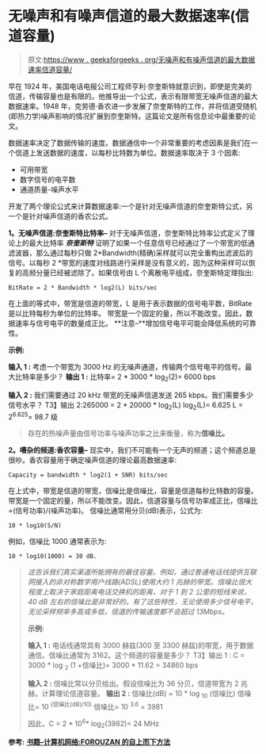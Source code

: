 # 无噪声和有噪声信道的最大数据速率(信道容量)

> 原文:[https://www . geeksforgeeks . org/无噪声和有噪声信道的最大数据速率信道容量/](https://www.geeksforgeeks.org/maximum-data-rate-channel-capacity-for-noiseless-and-noisy-channels/)

早在 1924 年，美国电话电报公司工程师亨利·奈奎斯特就意识到，即使是完美的信道，传输容量也是有限的。他推导出一个公式，表示有限带宽无噪声信道的最大数据速率。1948 年，克劳德·香农进一步发展了奈奎斯特的工作，并将信道受随机(即热力学)噪声影响的情况扩展到奈奎斯特。这篇论文是所有信息论中最重要的论文。

数据速率决定了数据传输的速度。数据通信中一个非常重要的考虑因素是我们在一个信道上发送数据的速度，以每秒比特数为单位。数据速率取决于 3 个因素:

*   可用带宽
*   数字信号的电平数
*   通道质量-噪声水平

开发了两个理论公式来计算数据速率:一个是针对无噪声信道的奈奎斯特公式，另一个是针对噪声信道的香农公式。

**1。无噪声信道:奈奎斯特比特率–**
对于无噪声信道，奈奎斯特比特率公式定义了理论上的最大比特率
***奈奎斯特*** 证明了如果一个任意信号已经通过了一个带宽的低通滤波器，那么通过每秒只做 2*Bandwidth(精确)采样就可以完全重构出滤波后的信号。以每秒 2 *带宽的速度对线路进行采样是没有意义的，因为这种采样可以恢复的高频分量已经被滤除了。如果信号由 L 个离散电平组成，奈奎斯特定理指出:

```
BitRate = 2 * Bandwidth * log2(L) bits/sec
```

在上面的等式中，带宽是信道的带宽，L 是用于表示数据的信号电平数，BitRate 是以比特每秒为单位的比特率。
带宽是一个固定的量，所以不能改变。因此，数据速率与信号电平的数量成正比。
**注意–**增加信号电平可能会降低系统的可靠性。

**示例:**

**输入 1 :** 考虑一个带宽为 3000 Hz 的无噪声通道，传输两个信号电平的信号。最大比特率是多少？
**输出 1 :** 比特率= 2 * 3000 * log<sub>2</sub>(2)= 6000 bps

**输入 2 :** 我们需要通过 20 kHz 带宽的无噪声信道发送 265 kbps。我们需要多少信号水平？
T3】输出 2:265000 = 2 * 20000 * log<sub>2</sub>(L)
log<sub>2</sub>(L)= 6.625
L = 2<sup>6.625</sup>= 98.7 级

> 存在的热噪声量由信号功率与噪声功率之比来衡量，称为**信噪比。**

**2。嘈杂的频道:香农容量–**
现实中，我们不可能有一个无声的频道；这个频道总是很吵。香农容量用于确定噪声信道的理论最高数据速率:

```
Capacity = bandwidth * log2(1 + SNR) bits/sec
```

在上式中，带宽是信道的带宽，信噪比是信噪比，容量是信道每秒比特数的容量。
带宽是一个固定的量，所以不能改变。因此，信道容量与信号功率成正比，信噪比=(信号功率)/(噪声功率)。
信噪比通常用分贝(dB)表示，公式为:

```
10 * log10(S/N)
```

例如，信噪比 1000 通常表示为:

```
10 * log10(1000) = 30 dB. 
```

> *这告诉我们真实渠道所能拥有的最佳容量。例如，通过普通电话线提供互联网接入的非对称数字用户线路(ADSL)使用大约 1 兆赫的带宽。信噪比很大程度上取决于家庭距离电话交换机的距离，对于 1 到 2 公里的短线来说，40 dB 左右的信噪比是非常好的。有了这些特性，无论使用多少信号电平，无论采样频率多高或多低，信道的传输速度都不会超过 13Mbps。*
> 
> **示例:**
> 
> **输入 1 :** 电话线通常具有 3000 赫兹(300 至 3300 赫兹)的带宽，用于数据通信。信噪比通常为 3162。这个频道的容量是多少？
> T3】输出 1 : C = 3000 * log <sub>2</sub> (1 +信噪比)= 3000 * 11.62 = 34860 bps
> 
> **输入 2 :** 信噪比常以分贝给出。假设信噪比为 36 分贝，信道带宽为 2 兆赫。计算理论信道容量。
> **输出 2 :** 信噪比(dB) = 10 * log <sub>10</sub> (信噪比)
> 信噪比= 10 <sup>(信噪比(dB)/10)</sup>
> 信噪比= 10 <sup>3.6</sup> = 3981
> 
> 因此，C = 2 * 10<sup>6</sup>* log<sub>2</sub>(3982)= 24 MHz

**参考:**
[**<u>书籍–计算机网络:FOROUZAN 的自上而下方法</u>**](https://amzn.to/3hmRN6W)